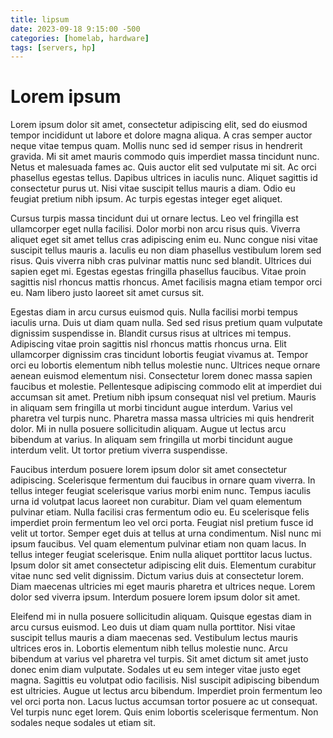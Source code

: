 ```yaml
---
title: lipsum
date: 2023-09-18 9:15:00 -500
categories: [homelab, hardware]
tags: [servers, hp] 
---
```


# Lorem ipsum
Lorem ipsum dolor sit amet, consectetur adipiscing elit, sed do eiusmod tempor incididunt ut labore et dolore magna aliqua. A cras semper auctor neque vitae tempus quam. Mollis nunc sed id semper risus in hendrerit gravida. Mi sit amet mauris commodo quis imperdiet massa tincidunt nunc. Netus et malesuada fames ac. Quis auctor elit sed vulputate mi sit. Ac orci phasellus egestas tellus. Dapibus ultrices in iaculis nunc. Aliquet sagittis id consectetur purus ut. Nisi vitae suscipit tellus mauris a diam. Odio eu feugiat pretium nibh ipsum. Ac turpis egestas integer eget aliquet.

Cursus turpis massa tincidunt dui ut ornare lectus. Leo vel fringilla est ullamcorper eget nulla facilisi. Dolor morbi non arcu risus quis. Viverra aliquet eget sit amet tellus cras adipiscing enim eu. Nunc congue nisi vitae suscipit tellus mauris a. Iaculis eu non diam phasellus vestibulum lorem sed risus. Quis viverra nibh cras pulvinar mattis nunc sed blandit. Ultrices dui sapien eget mi. Egestas egestas fringilla phasellus faucibus. Vitae proin sagittis nisl rhoncus mattis rhoncus. Amet facilisis magna etiam tempor orci eu. Nam libero justo laoreet sit amet cursus sit.

Egestas diam in arcu cursus euismod quis. Nulla facilisi morbi tempus iaculis urna. Duis ut diam quam nulla. Sed sed risus pretium quam vulputate dignissim suspendisse in. Blandit cursus risus at ultrices mi tempus. Adipiscing vitae proin sagittis nisl rhoncus mattis rhoncus urna. Elit ullamcorper dignissim cras tincidunt lobortis feugiat vivamus at. Tempor orci eu lobortis elementum nibh tellus molestie nunc. Ultrices neque ornare aenean euismod elementum nisi. Consectetur lorem donec massa sapien faucibus et molestie. Pellentesque adipiscing commodo elit at imperdiet dui accumsan sit amet. Pretium nibh ipsum consequat nisl vel pretium. Mauris in aliquam sem fringilla ut morbi tincidunt augue interdum. Varius vel pharetra vel turpis nunc. Pharetra massa massa ultricies mi quis hendrerit dolor. Mi in nulla posuere sollicitudin aliquam. Augue ut lectus arcu bibendum at varius. In aliquam sem fringilla ut morbi tincidunt augue interdum velit. Ut tortor pretium viverra suspendisse.

Faucibus interdum posuere lorem ipsum dolor sit amet consectetur adipiscing. Scelerisque fermentum dui faucibus in ornare quam viverra. In tellus integer feugiat scelerisque varius morbi enim nunc. Tempus iaculis urna id volutpat lacus laoreet non curabitur. Diam vel quam elementum pulvinar etiam. Nulla facilisi cras fermentum odio eu. Eu scelerisque felis imperdiet proin fermentum leo vel orci porta. Feugiat nisl pretium fusce id velit ut tortor. Semper eget duis at tellus at urna condimentum. Nisl nunc mi ipsum faucibus. Vel quam elementum pulvinar etiam non quam lacus. In tellus integer feugiat scelerisque. Enim nulla aliquet porttitor lacus luctus. Ipsum dolor sit amet consectetur adipiscing elit duis. Elementum curabitur vitae nunc sed velit dignissim. Dictum varius duis at consectetur lorem. Diam maecenas ultricies mi eget mauris pharetra et ultrices neque. Lorem dolor sed viverra ipsum. Interdum posuere lorem ipsum dolor sit amet.

Eleifend mi in nulla posuere sollicitudin aliquam. Quisque egestas diam in arcu cursus euismod. Leo duis ut diam quam nulla porttitor. Nisi vitae suscipit tellus mauris a diam maecenas sed. Vestibulum lectus mauris ultrices eros in. Lobortis elementum nibh tellus molestie nunc. Arcu bibendum at varius vel pharetra vel turpis. Sit amet dictum sit amet justo donec enim diam vulputate. Sodales ut eu sem integer vitae justo eget magna. Sagittis eu volutpat odio facilisis. Nisl suscipit adipiscing bibendum est ultricies. Augue ut lectus arcu bibendum. Imperdiet proin fermentum leo vel orci porta non. Lacus luctus accumsan tortor posuere ac ut consequat. Vel turpis nunc eget lorem. Quis enim lobortis scelerisque fermentum. Non sodales neque sodales ut etiam sit.